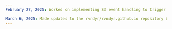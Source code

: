 ```yaml
---
February 27, 2025: Worked on implementing S3 event handling to trigger Lambda function, removed HTTP contexts, and added a GitHub action for deploying Lambda via SAM deploy in the jonnicwolf/l3-v2-build-podcast-generator-fezzn repository.

March 6, 2025: Made updates to the rvndyr/rvndyr.github.io repository by adding scroll functionality for books in the mobile view, updating links and font colors.
---
```

